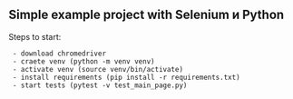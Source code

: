 ## Simple example project with Selenium и Python

Steps to start:

```
 - download chromedriver
 - craete venv (python -m venv venv)
 - activate venv (source venv/bin/activate)
 - install requirements (pip install -r requirements.txt)
 - start tests (pytest -v test_main_page.py)
```